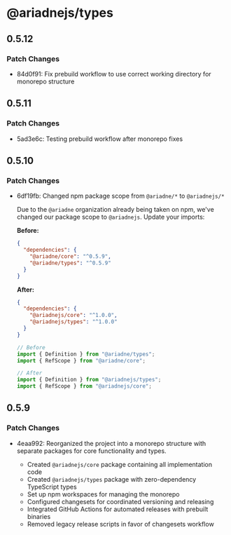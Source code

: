 # @ariadnejs/types

## 0.5.12

### Patch Changes

- 84d0f91: Fix prebuild workflow to use correct working directory for monorepo structure

## 0.5.11

### Patch Changes

- 5ad3e6c: Testing prebuild workflow after monorepo fixes

## 0.5.10

### Patch Changes

- 6df19fb: Changed npm package scope from `@ariadne/*` to `@ariadnejs/*`

  Due to the `@ariadne` organization already being taken on npm, we've changed our package scope to `@ariadnejs`. Update your imports:

  **Before:**

  ```json
  {
    "dependencies": {
      "@ariadne/core": "^0.5.9",
      "@ariadne/types": "^0.5.9"
    }
  }
  ```

  **After:**

  ```json
  {
    "dependencies": {
      "@ariadnejs/core": "^1.0.0",
      "@ariadnejs/types": "^1.0.0"
    }
  }
  ```

  ```typescript
  // Before
  import { Definition } from "@ariadne/types";
  import { RefScope } from "@ariadne/core";

  // After
  import { Definition } from "@ariadnejs/types";
  import { RefScope } from "@ariadnejs/core";
  ```

## 0.5.9

### Patch Changes

- 4eaa992: Reorganized the project into a monorepo structure with separate packages for core functionality and types.

  - Created `@ariadnejs/core` package containing all implementation code
  - Created `@ariadnejs/types` package with zero-dependency TypeScript types
  - Set up npm workspaces for managing the monorepo
  - Configured changesets for coordinated versioning and releasing
  - Integrated GitHub Actions for automated releases with prebuilt binaries
  - Removed legacy release scripts in favor of changesets workflow
